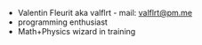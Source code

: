 - Valentin Fleurit aka valflrt - mail: valflrt@pm.me
- programming enthusiast
- Math+Physics wizard in training
